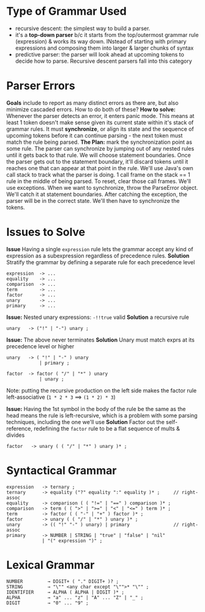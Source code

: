 # Type of Grammar Used
- recursive descent: the simplest way to build a parser. 
- it's a **top-down parser** b/c it starts from the top/outermost grammar rule (expression) & works its way down. INstead of starting with primary expressions and composing them into larger & larger chunks of syntax
- predictive parser: the parser will look ahead at upcoming tokens to decide how to parse. Recursive descent parsers fall into this category

# Parser Errors
**Goals** include to report as many distinct errors as there are, but also minimize cascaded errors. How to do both of these? 
**How to solve:** Whenever the parser detects an error, it enters panic mode. This means at least 1 token doesn't make sense given its current state within it's stack of grammar rules. It must **synchronize**, or align its state and the sequence of upcoming tokens before it can continue parsing - the next token must match the rule being parsed. 
**The Plan:** mark the synchronization point as some rule. The parser can synchronize by jumping out of any nested rules until it gets back to that rule. We will choose statement boundaries. Once the parser gets out to the statement boundary, it'll discard tokens until it reaches one that can appear at that point in the rule. We'll use Java's own call stack to track what the parser is doing. 1 call frame on the stack == 1 rule in the middle of being parsed. To reset, clear those call frames. We'll use exceptions. When we want to synchronize, throw the ParseError object. We'll catch it at statement boundaries. After catching the exception, the parser will be in the correct state. We'll then have to synchronize the tokens.


# Issues to Solve
**Issue** Having a single `expression` rule lets the grammar accept any kind of expression as a subexpression regardless of precedence rules. 
**Solution** Stratify the grammar by defining a separate rule for each precedence level
```
expression  -> ...
equality    -> ...
comparison  -> ...
term        -> ...
factor      -> ...
unary       -> ...
primary     -> ...
```

**Issue:** Nested unary expressions: `-!!true` valid
**Solution** a recursive rule
```
unary   -> ("!" | "-") unary ;
```

**Issue:** The above never terminates
**Solution** Unary must match exprs at its precedence level or higher
```
unary   -> ( "!" | "-" ) unary 
            | primary ;
            
factor  -> factor ( "/" | "*" ) unary
            | unary ;
```
Note: putting the recursive production on the left side makes the factor rule left-associative (`1 * 2 * 3` ==> `(1 * 2) * 3`)

**Issue:** Having the 1st symbol in the body of the rule be the same as the head means the rule is left-recursive, which is a problem with some parsing techniques, including the one we'll use
**Solution** Factor out the self-reference, redefining the `factor` rule to be a flat sequence of mults & divides
```
factor   -> unary ( ( "/" | "*" ) unary )* ; 
```



# Syntactical Grammar
```
expression   -> ternary ;
ternary      -> equality ("?" equality ":" equality )* ;     // right-assoc
equality     -> comparison ( ( "!=" | "==" ) comparison )* ; 
comparison   -> term ( ( ">" | ">=" | "<" | "<=" ) term )* ;
term         -> factor ( ( "-" | "+" ) factor )* ;
factor       -> unary ( ( "/" | "*" ) unary )* ;
unary        -> (( "!" "-" ) unary) | primary                // right-assoc
primary      -> NUMBER | STRING | "true" | "false" | "nil" 
             | "(" expression ")" ;
```

# Lexical Grammar
```
NUMBER         → DIGIT+ ( "." DIGIT+ )? ;
STRING         → "\"" <any char except "\"">* "\"" ;
IDENTIFIER     → ALPHA ( ALPHA | DIGIT )* ;
ALPHA          → "a" ... "z" | "A" ... "Z" | "_" ;
DIGIT          → "0" ... "9" ;
```
